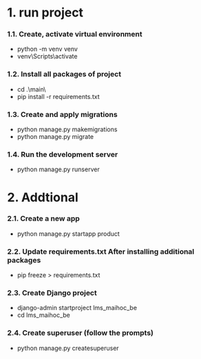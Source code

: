 # 1. run project
### 1.1. Create, activate virtual environment
- python -m venv venv
- venv\Scripts\activate

### 1.2. Install all packages of project
- cd .\main\ 
- pip install -r requirements.txt

### 1.3. Create and apply migrations
- python manage.py makemigrations
- python manage.py migrate

### 1.4. Run the development server
- python manage.py runserver

# 2. Addtional

### 2.1. Create a new app
- python manage.py startapp product

### 2.2. Update requirements.txt After installing additional packages
- pip freeze > requirements.txt

### 2.3. Create Django project
- django-admin startproject lms_maihoc_be
- cd lms_maihoc_be

### 2.4. Create superuser (follow the prompts)
- python manage.py createsuperuser